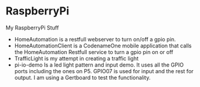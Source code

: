 RaspberryPi
===========

My RaspberryPi Stuff

* HomeAutomation is a restfull webserver to turn on/off a gpio pin.
* HomeAutomationClient is a CodenameOne mobile application that calls the HomeAutomation Restfull service to turn a gpio pin on or off
* TrafficLight is my attempt in creating a traffic light
* pi-io-demo Is a led light pattern and input demo. It uses all the GPIO ports including the ones on P5. 
GPIO07 is used for input and the rest for output. I am using a Gertboard to test the functionality.
